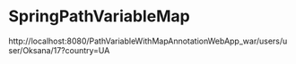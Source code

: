 # SpringPathVariableMap

http://localhost:8080/PathVariableWithMapAnnotationWebApp_war/users/user/Oksana/17?country=UA
